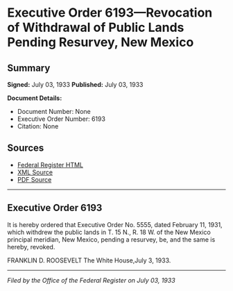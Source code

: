 # Executive Order 6193—Revocation of Withdrawal of Public Lands Pending Resurvey, New Mexico

## Summary

**Signed:** July 03, 1933
**Published:** July 03, 1933

**Document Details:**
- Document Number: None
- Executive Order Number: 6193
- Citation: None

## Sources
- [Federal Register HTML](https://www.presidency.ucsb.edu/documents/executive-order-6193-revocation-withdrawal-public-lands-pending-resurvey-new-mexico)
- [XML Source](None)
- [PDF Source](None)

---

## Executive Order 6193

It is hereby ordered that Executive Order No. 5555, dated February 11, 1931, which withdrew the public lands in T. 15 N., R. 18 W. of the New Mexico principal meridian, New Mexico, pending a resurvey, be, and the same is hereby, revoked.

FRANKLIN D. ROOSEVELT
The White House,July 3, 1933.

---

*Filed by the Office of the Federal Register on July 03, 1933*
